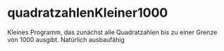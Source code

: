 # quadratzahlenKleiner1000
Kleines Programm, das zunächst alle Quadratzahlen bis zu einer Grenze von 1000 ausgibt. Natürlich ausbaufähig
